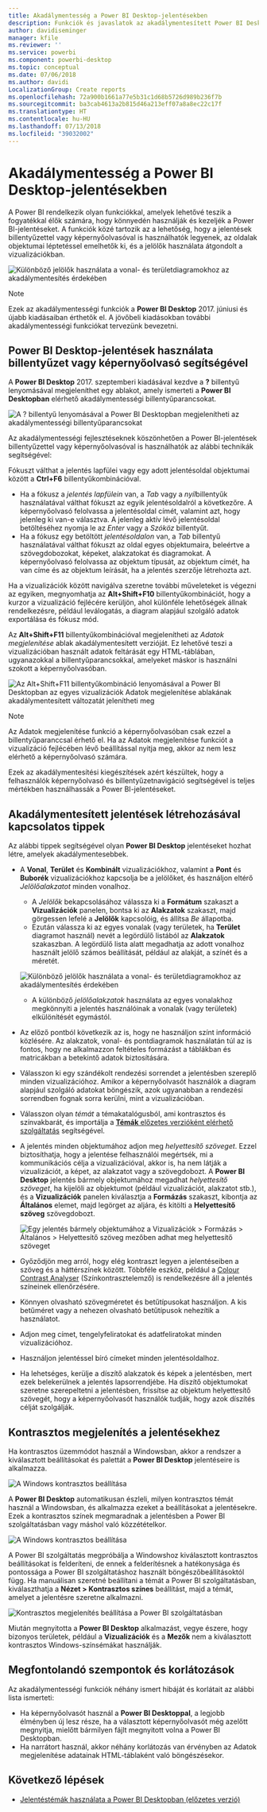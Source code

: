 ```yaml
---
title: Akadálymentesség a Power BI Desktop-jelentésekben
description: Funkciók és javaslatok az akadálymentesített Power BI Desktop-jelentések létrehozásához
author: davidiseminger
manager: kfile
ms.reviewer: ''
ms.service: powerbi
ms.component: powerbi-desktop
ms.topic: conceptual
ms.date: 07/06/2018
ms.author: davidi
LocalizationGroup: Create reports
ms.openlocfilehash: 72a900b1661a77e5b31c1d68b5726d989b236f7b
ms.sourcegitcommit: ba3cab4613a2b815d46a213eff07a8a8ec22c17f
ms.translationtype: HT
ms.contentlocale: hu-HU
ms.lasthandoff: 07/13/2018
ms.locfileid: "39032002"
---
```

# <a name="accessibility-in-power-bi-desktop-reports"></a>Akadálymentesség a Power BI Desktop-jelentésekben
A Power BI rendelkezik olyan funkciókkal, amelyek lehetővé teszik a fogyatékkal élők számára, hogy könnyedén használják és kezeljék a Power BI-jelentéseket. A funkciók közé tartozik az a lehetőség, hogy a jelentések billentyűzettel vagy képernyőolvasóval is használhatók legyenek, az oldalak objektumai léptetéssel emelhetők ki, és a jelölők használata átgondolt a vizualizációkban.

![Különböző jelölők használata a vonal- és területdiagramokhoz az akadálymentesítés érdekében](media/desktop-accessibility/accessibility_01.png)

> [!NOTE]
> Ezek az akadálymentességi funkciók a **Power BI Desktop** 2017. júniusi és újabb kiadásaiban érthetők el. A jövőbeli kiadásokban további akadálymentességi funkciókat tervezünk bevezetni.
> 
> 

## <a name="consuming-a-power-bi-desktop-report-with-a-keyboard-or-screen-reader"></a>Power BI Desktop-jelentések használata billentyűzet vagy képernyőolvasó segítségével
A **Power BI Desktop** 2017. szeptemberi kiadásával kezdve a **?** billentyű lenyomásával megjeleníthet egy ablakot, amely ismerteti a **Power BI Desktopban** elérhető akadálymentességi billentyűparancsokat.

![A ? billentyű lenyomásával a Power BI Desktopban megjelenítheti az akadálymentességi billentyűparancsokat](media/desktop-accessibility/accessibility_03.png)

Az akadálymentességi fejlesztéseknek köszönhetően a Power BI-jelentések billentyűzettel vagy képernyőolvasóval is használhatók az alábbi technikák segítségével:

Fókuszt válthat a jelentés lapfülei vagy egy adott jelentésoldal objektumai között a **Ctrl+F6** billentyűkombinációval.

* Ha a fókusz a *jelentés lapfülein* van, a *Tab* vagy a *nyíl*billentyűk használatával válthat fókuszt az egyik jelentésoldalról a következőre. A képernyőolvasó felolvassa a jelentésoldal címét, valamint azt, hogy jelenleg ki van-e választva. A jelenleg aktív lévő jelentésoldal betöltéséhez nyomja le az *Enter* vagy a *Szóköz* billentyűt.
* Ha a fókusz egy betöltött *jelentésoldalon* van, a *Tab* billentyű használatával válthat fókuszt az oldal egyes objektumaira, beleértve a szövegdobozokat, képeket, alakzatokat és diagramokat. A képernyőolvasó felolvassa az objektum típusát, az objektum címét, ha van címe és az objektum leírását, ha a jelentés szerzője létrehozta azt. 

Ha a vizualizációk között navigálva szeretne további műveleteket is végezni az egyiken, megnyomhatja az **Alt+Shift+F10** billentyűkombinációt, hogy a kurzor a vizualizáció fejlécére kerüljön, ahol különféle lehetőségek állnak rendelkezésre, például leválogatás, a diagram alapjául szolgáló adatok exportálása és fókusz mód. 

Az **Alt+Shift+F11** billentyűkombinációval megjelenítheti az *Adatok megjelenítése* ablak akadálymentesített verzióját. Ez lehetővé teszi a vizualizációban használt adatok feltárását egy HTML-táblában, ugyanazokkal a billentyűparancsokkal, amelyeket máskor is használni szokott a képernyőolvasóban. 

![Az Alt+Shift+F11 billentyűkombináció lenyomásával a Power BI Desktopban az egyes vizualizációk Adatok megjelenítése ablakának akadálymentesített változatát jelenítheti meg](media/desktop-accessibility/accessibility_04.png)

> [!NOTE]
> Az Adatok megjelenítése funkció a képernyőolvasóban csak ezzel a billentyűparanccsal érhető el. Ha az Adatok megjelenítése funkciót a vizualizáció fejlécében lévő beállítással nyitja meg, akkor az nem lesz elérhető a képernyőolvasó számára.
> 
> 

Ezek az akadálymentesítési kiegészítések azért készültek, hogy a felhasználók képernyőolvasó és billentyűzetnavigáció segítségével is teljes mértékben használhassák a Power BI-jelentéseket.

## <a name="tips-for-creating-accessible-reports"></a>Akadálymentesített jelentések létrehozásával kapcsolatos tippek
Az alábbi tippek segítségével olyan **Power BI Desktop** jelentéseket hozhat létre, amelyek akadálymentesebbek.

* A **Vonal**, **Terület** és **Kombinált** vizualizációkhoz, valamint a **Pont** és **Buborék** vizualizációkhoz kapcsolja be a jelölőket, és használjon eltérő *Jelölőalakzatot* minden vonalhoz.
  
  * A *Jelölők* bekapcsolásához válassza ki a **Formátum** szakaszt a **Vizualizációk** panelen, bontsa ki az **Alakzatok** szakaszt, majd görgessen lefelé a **Jelölők** kapcsolóig, és állítsa *Be* állapotba.
  * Ezután válassza ki az egyes vonalak (vagy területek, ha **Terület** diagramot használ) nevét a legördülő listából az **Alakzatok** szakaszban. A legördülő lista alatt megadhatja az adott vonalhoz használt jelölő számos beállítását, például az alakját, a színét és a méretét.
  
  ![Különböző jelölők használata a vonal- és területdiagramokhoz az akadálymentesítés érdekében](media/desktop-accessibility/accessibility_01.png)
  
  * A különböző *jelölőalakzatok* használata az egyes vonalakhoz megkönnyíti a jelentés használóinak a vonalak (vagy területek) elkülönítését egymástól.
* Az előző pontból következik az is, hogy ne használjon színt információ közlésére. Az alakzatok, vonal- és pontdiagramok használatán túl az is fontos, hogy ne alkalmazzon feltételes formázást a táblákban és matricákban a betekintő adatok biztosítására. 
* Válasszon ki egy szándékolt rendezési sorrendet a jelentésben szereplő minden vizualizációhoz. Amikor a képernyőolvasót használók a diagram alapjául szolgáló adatokat böngészik, azok ugyanabban a rendezési sorrendben fognak sorra kerülni, mint a vizualizációban.
* Válasszon olyan *témát* a témakatalógusból, ami kontrasztos és színvakbarát, és importálja a [**Témák** előzetes verzióként elérhető szolgáltatás](desktop-report-themes.md) segítségével.
* A jelentés minden objektumához adjon meg *helyettesítő szöveget*. Ezzel biztosíthatja, hogy a jelentése felhasználói megértsék, mi a kommunikációs célja a vizualizációval, akkor is, ha nem látják a vizualizációt, a képet, az alakzatot vagy a szövegdobozt. A **Power BI Desktop** jelentés bármely objektumához megadhat *helyettesítő szöveget*, ha kijelöli az objektumot (például vizualizációt, alakzatot stb.), és a **Vizualizációk** panelen kiválasztja a **Formázás** szakaszt, kibontja az **Általános** elemet, majd legörget az aljára, és kitölti a **Helyettesítő szöveg** szövegdobozt.
  
  ![Egy jelentés bármely objektumához a Vizualizációk > Formázás > Általános > Helyettesítő szöveg mezőben adhat meg helyettesítő szöveget](media/desktop-accessibility/accessibility_02.png)
* Győződjön meg arról, hogy elég kontraszt legyen a jelentéseiben a szöveg és a háttérszínek között. Többféle eszköz, például a [Colour Contrast Analyser](https://developer.paciellogroup.com/resources/contrastanalyser/) (Színkontrasztelemző) is rendelkezésre áll a jelentés színeinek ellenőrzésére. 
* Könnyen olvasható szövegméretet és betűtípusokat használjon. A kis betűméret vagy a nehezen olvasható betűtípusok nehezítik a használatot.
* Adjon meg címet, tengelyfeliratokat és adatfeliratokat minden vizualizációhoz.
* Használjon jelentéssel bíró címeket minden jelentésoldalhoz.
* Ha lehetséges, kerülje a díszítő alakzatok és képek a jelentésben, mert ezek belekerülnek a jelentés lapsorrendjébe. Ha díszítő objektumokat szeretne szerepeltetni a jelentésben, frissítse az objektum helyettesítő szövegét, hogy a képernyőolvasót használók tudják, hogy azok díszítés célját szolgálják.

## <a name="high-contrast-support-for-reports"></a>Kontrasztos megjelenítés a jelentésekhez

Ha kontrasztos üzemmódot használ a Windowsban, akkor a rendszer a kiválasztott beállításokat és palettát a **Power BI Desktop** jelentéseire is alkalmazza. 

![A Windows kontrasztos beállítása](media/desktop-accessibility/accessibility_05.png)

A **Power BI Desktop** automatikusan észleli, milyen kontrasztos témát használ a Windowsban, és alkalmazza ezeket a beállításokat a jelentésekre. Ezek a kontrasztos színek megmaradnak a jelentésben a Power BI szolgáltatásban vagy máshol való közzétételkor.

![A Windows kontrasztos beállítása](media/desktop-accessibility/accessibility_05b.png)

A Power BI szolgáltatás megpróbálja a Windowshoz kiválasztott kontrasztos beállításokat is felderíteni, de ennek a felderítésnek a hatékonysága és pontossága a Power BI szolgáltatáshoz használt böngészőbeállításoktól függ. Ha manuálisan szeretné beállítani a témát a Power BI szolgáltatásban, kiválaszthatja a **Nézet > Kontrasztos színes** beállítást, majd a témát, amelyet a jelentésre szeretne alkalmazni.

![Kontrasztos megjelenítés beállítása a Power BI szolgáltatásban](media/desktop-accessibility/accessibility_06.png)

Miután megnyitotta a **Power BI Desktop** alkalmazást, vegye észere, hogy bizonyos területek, például a **Vizualizációk** és a **Mezők** nem a kiválasztott kontrasztos Windows-színsémákat használják.


## <a name="considerations-and-limitations"></a>Megfontolandó szempontok és korlátozások
Az akadálymentességi funkciók néhány ismert hibáját és korlátait az alábbi lista ismerteti:

* Ha képernyőolvasót használ a **Power BI Desktoppal**, a legjobb élményben új lesz része, ha a választott képernyőolvasót még azelőtt megnyitja, mielőtt bármilyen fájlt megnyitott volna a Power BI Desktopban.
* Ha narrátort használ, akkor néhány korlátozás van érvényben az Adatok megjelenítése adatainak HTML-táblaként való böngészésekor.

## <a name="next-steps"></a>Következő lépések
* [Jelentéstémák használata a Power BI Desktopban (előzetes verzió)](desktop-report-themes.md)

